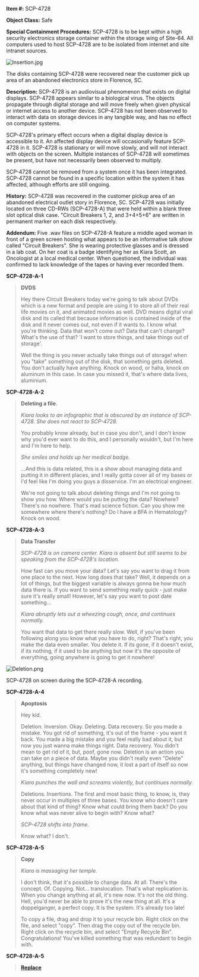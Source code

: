 **Item #:** SCP-4728

**Object Class:** Safe

**Special Containment Procedures:** SCP-4728 is to be kept within a high security electronics storage container within the storage wing of Site-64. All computers used to host SCP-4728 are to be isolated from internet and site intranet sources.

![Insertion.jpg](http://scp-wiki.wdfiles.com/local--files/scp-4728/Insertion.jpg)

The disks containing SCP-4728 were recovered near the customer pick up area of an abandoned electronics store in Florence, SC.

**Description:** SCP-4728 is an audiovisual phenomenon that exists on digital displays. SCP-4728 appears similar to a biological virus. The objects propagate through digital storage and will move freely when given physical or internet access to another device. SCP-4728 has not been observed to interact with data on storage devices in any tangible way, and has no effect on computer systems.

SCP-4728's primary effect occurs when a digital display device is accessible to it. An affected display device will occasionally feature SCP-4728 in it. SCP-4728 is stationary or will move slowly, and will not interact with objects on the screen. Multiple instances of SCP-4728 will sometimes be present, but have not necessarily been observed to multiply.

SCP-4728 cannot be removed from a system once it has been integrated. SCP-4728 cannot be found in a specific location within the system it has affected, although efforts are still ongoing.

**History:** SCP-4728 was recovered in the customer pickup area of an abandoned electrical outlet story in Florence, SC. SCP-4728 was initially located on three CD-RWs (SCP-4728-A) that were held within a blank three slot optical disk case. "Circuit Breakers 1, 2, and 3+4+5+6" are written in permanent marker on each disk respectively.

**Addendum:** Five .wav files on SCP-4728-A feature a middle aged woman in front of a green screen hosting what appears to be an informative talk show called "Circuit Breakers". She is wearing protective glasses and is dressed in a lab coat. On her coat is a badge identifying her as Kiara Scott, an Oncologist at a local medical center. When questioned, the individual was confirmed to lack knowledge of the tapes or having ever recorded them.

**SCP-4728-A-1**

> **DVDS**
> 
> Hey there Circuit Breakers today we're going to talk about DVDs which is a new format and people are using it to store all of their real life movies on it, and animated movies as well. DVD means digital viral disk and its called that because information is contained inside of the disk and it never comes out, not even if it wants to. I know what you're thinking. Data that won't come out? Data that can't change? What's the use of that? 'I want to store things, and take things out of storage'.
> 
> Well the thing is you never actually take things out of storage! when you "take" something out of the disk, that something gets deleted. You don't actually have anything. Knock on wood, or haha, knock on aluminum in this case. In case you missed it, that's where data lives, aluminium.

**SCP-4728-A-2**

> **Deleting a file.**
> 
> _Kiara looks to an infographic that is obscured by an instance of SCP-4728. She does not react to SCP-4728._
> 
> You probably know already, but in case you don't, and I don't know why you'd ever want to do this, and I personally wouldn't, but I'm here and I'm here to help.
> 
> _She smiles and holds up her medical badge._
> 
> …And this is data related, this is a show about managing data and putting it in different places, and I really gotta cover all of my bases or I'd feel like I'm doing you guys a disservice. I'm an electrical engineer.
> 
> We're not going to talk about deleting things and I'm not going to show you how. Where would you be putting the data? Nowhere? There's no nowhere. That's mad science fiction. Can you show me somewhere where there's nothing? Do I have a BFA in Hematology? Knock on wood.

**SCP-4728-A-3**

> **Data Transfer**
> 
> _SCP-4728 is on camera center. Kiara is absent but still seems to be speaking from the SCP-4728's location._
> 
> How fast can you move your data? Let's say you want to drag it from one place to the next. How long does that take? Well, it depends on a lot of things, but the biggest variable is always gonna be how much data there is. If you want to send something really quick - just make sure it's really small! However, let's say you want to post date something…
> 
> _Kiara abruptly lets out a wheezing cough, once, and continues normally._
> 
> You want that data to get there really slow. Well, if you've been following along you know what you have to do, right? That's right, you make the data even smaller. You delete it. If its gone, if it doesn't exist, if its nothing, if it used to be anything but now it's the opposite of everything, going anywhere is going to get it nowhere!

![Deletion.png](http://scp-wiki.wdfiles.com/local--files/scp-4728/Deletion.png)

SCP-4728 on screen during the SCP-4728-A recording.

**SCP-4728-A-4**

> **Apoptosis**
> 
> Hey kid.
> 
> Deletion. Inversion. Okay. Deleting. Data recovery. So you made a mistake. You got rid of something, it's out of the frame - you want it back. You made a big mistake and you feel really bad about it, but now you just wanna make things right. Data recovery. You didn't mean to get rid of it, but, poof, gone now. Deletion is an action you can take on a piece of data. Maybe you didn't really even "Delete" anything, but things have changed now, it lost a part of itself so now it's something completely new!
> 
> _Kiara punches the wall and screams violently, but continues normally._
> 
> Deletions. Insertions. The first and most basic thing, to know, is, they never occur in multiples of three bases. You know who doesn't care about that kind of thing? Know what could bring them back? Do you know what was never alive to begin with? Know what?
> 
> _SCP-4728 shifts into frame._
> 
> Know what? I don't.

**SCP-4728-A-5**

> **Copy**
> 
> _Kiara is massaging her temple._
> 
> I don't think, that it's possible to change data. At all. There's the concept. Of. Copying. Not… translocation. That's what replication is. When you change anything at all, it's new now. It's not the old thing. Hell, you'd never be able to prove it's the new thing at all. It's a doppelganger, a perfect copy. It is the system. It's already too late!
> 
> To copy a file, drag and drop it to your recycle bin. Right click on the file, and select "copy". Then drag the copy out of the recycle bin. Right click on the recycle bin, and select "Empty Recycle Bin". Congratulations! You've killed something that was redundant to begin with.

**SCP-4728-A-5**

> **[Replace](http://www.scp-wiki.net/scp-4728)**
